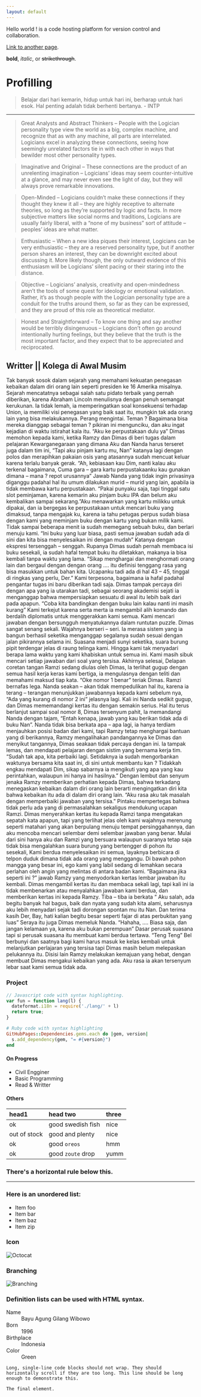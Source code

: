 ```yaml
---
layout: default
---
```

Hello world !
      is a code hosting platform for version control and collaboration. 

[Link to another page](./another-page.html).

**bold**, _italic_, or ~~strikethrough~~.

# Profilling

> Belajar dari hari kemarin, hidup untuk hari ini, berharap untuk hari esok. Hal penting adalah tidak berhenti bertanya. - INTP
------------
> Great Analysts and Abstract Thinkers – People with the Logician personality type view the world as a big, complex machine, and recognize that as with any machine, all parts are interrelated. Logicians excel in analyzing these connections, seeing how seemingly unrelated factors tie in with each other in ways that bewilder most other personality types.

> Imaginative and Original – These connections are the product of an unrelenting imagination – Logicians’ ideas may seem counter-intuitive at a glance, and may never even see the light of day, but they will always prove remarkable innovations.

> Open-Minded – Logicians couldn’t make these connections if they thought they knew it all – they are highly receptive to alternate theories, so long as they’re supported by logic and facts. In more subjective matters like social norms and traditions, Logicians are usually fairly liberal, with a “none of my business” sort of attitude – peoples’ ideas are what matter.

> Enthusiastic – When a new idea piques their interest, Logicians can be very enthusiastic – they are a reserved personality type, but if another person shares an interest, they can be downright excited about discussing it. More likely though, the only outward evidence of this enthusiasm will be Logicians’ silent pacing or their staring into the distance.

> Objective – Logicians’ analysis, creativity and open-mindedness aren’t the tools of some quest for ideology or emotional validation. Rather, it’s as though people with the Logician personality type are a conduit for the truths around them, so far as they can be expressed, and they are proud of this role as theoretical mediator.

> Honest and Straightforward – To know one thing and say another would be terribly disingenuous – Logicians don’t often go around intentionally hurting feelings, but they believe that the truth is the most important factor, and they expect that to be appreciated and reciprocated.

## Writter || Kolega di Awal Musim

Tak banyak sosok dalam sejarah yang memahami kekuatan penegasan kebaikan dalam diri orang lain seperti presiden ke 16 Amerika misalnya. Sejarah mencatatnya sebagai salah satu pidato terbaik yang pernah diberikan, karena Abraham Lincoln menulisnya dengan penuh semangat kerukunan. Ia tidak lemah, ia memperingatkan soal konsekuensi terhadap Union, ia memiliki visi penegasan yang baik saat itu, mungkin tak ada orang lain yang bisa melakukannya. Perang mengintai. Teman ? Bagaimana bisa mereka dianggap sebagai teman ? pikiran ini mengunciku, dan aku ingat kejadian di waktu istirahat kala itu.
	“Aku ke perpustakaan dulu ya” Dimas memohon kepada kami, ketika Ramzy dan Dimas di beri tugas dalam pelajaran Kewarganegaraan yang dimana Aku dan Nanda harus terseret juga dalam tim ini, “Tapi aku pinjam kartu mu, Nan” katanya lagi dengan polos dan merapihkan pakaian osis yang atasannya sudah mencuat keluar karena terlalu banyak gerak. “Ah, kebiasaan kau Dim, nanti kalau aku terkenal bagaimana, Cuma gara – gara kartu perpustakaanku kau gunakan dimana – mana ? repot urusannya” Jawab Nanda yang tidak ingin privasinya diganggu padahal hal itu umum dilakukan murid – murid yang lain, apabila ia tidak membawa kartu perpustakaan.  “Pakai punyaku saja, tapi tinggal satu slot peminjaman, karena kemarin aku pinjam buku IPA dan belum aku kembalikan sampai sekarang.”Aku menawarkan yang kartu milikku untuk dipakai, dan ia bergegas ke perpustakaan untuk mencari buku yang dimaksud, tanpa mengajak ku, karena ia tahu petugas perpus sudah biasa dengan kami yang meminjam buku dengan kartu yang bukan milik kami. Tidak sampai beberapa menit ia sudah memegang sebuah buku, dan berlari menuju kami. “Ini buku yang luar biasa, pasti semua jawaban sudah ada di sini dan kita bisa menyelesaikan ini dengan mudah” Katanya dengan ekspresi tersenggah – senggah. Rupanya Dimas sudah pernah membaca isi buku sesekali, ia sudah hafal tempat buku itu diletakkan, makanya ia bisa kembali tanpa waktu yang lama. “Sikap menghargai dan menghormati orang lain dan bergaul dengan dengan orang  .... itu definisi tenggang rasa yang bisa masukkan untuk bahan kita. Ucapanku tadi ada di hal 43 – 45, tinggal di ringkas yang perlu, Der.” Kami terpesona, bagaimana ia hafal padahal pengantar tugas ini baru diberikan tadi saja. Dimas tampak percaya diri dengan apa yang ia utarakan tadi, sebagai seorang akademisi sejati ia menganggap bahwa mempersiapkan sesuatu di awal itu lebih baik dari pada apapun. “Coba kita bandingkan dengan buku lain kalau nanti ini masih kurang” Kami terkejut karena serta merta ia mengambil alih komando dan berdalih diplomatis untuk menggerakkan kami semua. Kami mencari jawaban dengan bersungguh menyatukannya  dalam runtutan puzzle. Dimas sangat senang sekali. Wajahnya berseri – seri. Ia merasa sistem yang ia bangun berhasil seketika menganggap segalanya sudah sesuai dengan jalan pikirannya selama ini. Suasana menjadi sunyi seketika, suara burung pipit terdengar jelas di raung telinga kami. Hingga kami tak menyadari berapa lama waktu yang kami khabiskan untuk semua ini. Kami masih sibuk mencari setiap jawaban dari soal yang tersisa. Akhirnya selesai, Delapan  coretan tangan Ramzi  sedang diulas oleh Dimas, Ia terlihat gugup dengan semua hasil kerja keras kami bertiga, ia mengulasnya dengan teliti dan memahami maksud tiap kata. “Oke nomor 1 benar” teriak Dimas. Ramzi bernafas lega. Nanda seakan – akan tidak mempedulikan hal itu, karena ia terang – terangan menunjukkan jawabannya kepada kami sebelum nya, “Ada yang kurang di nomor 2 ini” jelasnya lagi. Kali ini Nanda sedikit gugup, dan Dimas mememandangi kertas itu dengan semakin serius. Hal itu terus berlanjut sampai soal nomor 8, Dimas tersenyum pahit, Ia memandangi Nanda dengan tajam, “Entah kenapa, jawab yang kau berikan tidak ada di buku Nan”. Nanda tidak bisa berkata apa – apa lagi, ia hanya terdiam menjauhkan posisi badan dari kami, tapi Ramzy tetap menghargai bantuan yang di berikannya, Ramzy mengalihakan pandangannya ke Dimas dan menyikut tangannya, Dimas seakaan tidak percaya dengan ini. Ia tampak lemas, dan mendapati pelajaran dengan sistim yang bernama kerja tim.  “Sudah tak apa, kita perbaiki lagi. Setidaknya ia sudah mengorbankan waktunya bersama kita saat ini, di sini untuk membantu kan ? Tidakkah engkau mendapati Dim, sikap sabarnya ia mengikuti yang apa yang kau perintahkan, walaupun ini hanya ini hasilnya.” Dengan lembut dan senyum jenaka Ramzy memberikan perhatian kepada Dimas, bahwa terkadang menegaskan kebaikan dalam diri orang lain berarti mengingatkan diri kita  bahwa kebaikan itu ada di dalam diri orang lain. “Aku rasa aku tak masalah dengan memperbaiki jawaban yang tersisa.” Pintaku mempertegas bahwa tidak perlu ada yang di permasalahkan  sekaligus mendukung ucapan Ramzi. Dimas menyerahkan kertas itu kepada Ramzi tanpa mengatakan sepatah kata apapun, tapi yang terlihat jelas oleh kami wajahnya merenung seperti matahari yang akan berpulang menuju tempat persinggahannya, dan aku mencoba mencari selembar demi selembar jawaban yang benar. Mulai dari sini hanya aku dan Ramzi yang bersuara walaupun suaranya tetap saja tidak bisa mengalahkan suara burung yang bertengger di pohon itu sesekali, Kami berdua menyelesaikan ini semua, layaknya berbicara di telpon duduk dimana  tidak ada orang yang menggangu. Di bawah pohon mangga yang besar ini, ego kami yang labil sedang di lemahkan secara perlahan oleh angin yang melintas di antara badan kami. “Bagaimana jika seperti ini ?” jawab Ramzy yang menyodorkan kertas lembar jawaban itu kembali. Dimas mengambil kertas itu dan membaca sekali lagi, tapi kali ini ia tidak membenarkan atau menyalahkan jawaban kami berdua, dan memberikan kertas ini kepada Ramzy. Tiba – tiba ia berkata “ Aku salah, ada begitu banyak hal bagus, baik dan nyata yang sudah kita alami, seharusnya aku lebih menyadari sejak tadi dorongan spontan mu itu Nan. Dan terima kasih Der, Bay, hati kalian begitu besar seperti fajar di atas perbukitan yang luas” Seraya itu juga Dimas memeluk Nanda. “Hahaha, .... Biasa saja, dan jangan kelamaan ya, karena aku bukan perempuan” Dasar perusak suasana tapi  si perusak suasana itu membuat kami berdua tertawa. “Teng Teng” Bel berbunyi dan saatnya bagi kami harus masuk ke kelas kembali untuk melanjutkan perlajaran yang tersisa tapi Dimas masih belum melepaskan pelukannya itu. Disisi lain Ramzy melakukan kemajuan yang hebat, dengan membuat Dimas mengakui kebaikan yang ada. Aku rasa ia akan tersenyum lebar saat kami semua tidak ada. 


### Project

```js
// Javascript code with syntax highlighting.
var fun = function lang(l) {
  dateformat.i18n = require('./lang/' + l)
  return true;
}
```

```ruby
# Ruby code with syntax highlighting
GitHubPages::Dependencies.gems.each do |gem, version|
  s.add_dependency(gem, "= #{version}")
end
```

#### On Progress

*   Civil Engginer
*   Basic Programming
*   Read & Writter

#### Others

| head1        | head two          | three |
|:-------------|:------------------|:------|
| ok           | good swedish fish | nice  |
| out of stock | good and plenty   | nice  |
| ok           | good `oreos`      | hmm   |
| ok           | good `zoute` drop | yumm  |

### There's a horizontal rule below this.

* * *

### Here is an unordered list:

*   Item foo
*   Item bar
*   Item baz
*   Item zip


### Icon

![Octocat](https://github.githubassets.com/images/icons/emoji/octocat.png)

### Branching

![Branching](https://guides.github.com/activities/hello-world/branching.png)


### Definition lists can be used with HTML syntax.

<dl>
<dt>Name</dt>
<dd>Bayu Agung Gilang Wibowo</dd>
<dt>Born</dt>
<dd>1996</dd>
<dt>Birthplace</dt>
<dd>Indonesia</dd>
<dt>Color</dt>
<dd>Green</dd>
</dl>

```
Long, single-line code blocks should not wrap. They should horizontally scroll if they are too long. This line should be long enough to demonstrate this.
```

```
The final element.
```
